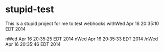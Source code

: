 stupid-test
===========

This is a stupid project for me to test webhooks withWed Apr 16 20:35:10 EDT 2014

nWed Apr 16 20:35:25 EDT 2014
nWed Apr 16 20:35:33 EDT 2014
/nWed Apr 16 20:35:46 EDT 2014

